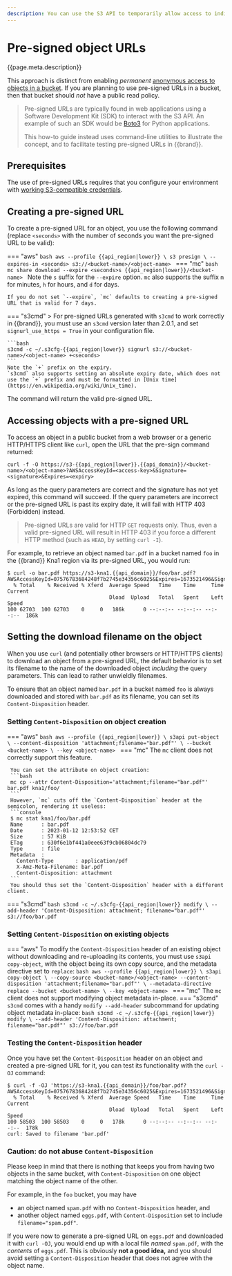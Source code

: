 ```yaml
---
description: You can use the S3 API to temporarily allow access to individual objects without authentication from a browser, using pre-signed URLs.
---
```

# Pre-signed object URLs

{{page.meta.description}}

This approach is distinct from enabling *permanent* [anonymous access to objects in a bucket](public-bucket.md).
If you are planning to use pre-signed URLs in a bucket, then that bucket should *not* have a public read policy.

> Pre-signed URLs are typically found in web applications using a Software Development Kit (SDK) to interact with the S3 API.
> An example of such an SDK would be [Boto3](https://boto3.amazonaws.com/v1/documentation/api/latest/index.html) for Python applications.
>
> This how-to guide instead uses command-line utilities to illustrate the concept, and to facilitate testing pre-signed URLs in {{brand}}.

## Prerequisites

The use of pre-signed URLs requires that you configure your environment with [working S3-compatible credentials](credentials.md).

## Creating a pre-signed URL

To create a pre-signed URL for an object, you use the following command (replace `<seconds>` with the number of seconds you want the pre-signed URL to be valid):

=== "aws"
    ```bash
    aws --profile {{api_region|lower}} \
      s3 presign \
      --expires-in <seconds>
      s3://<bucket-name>/<object-name>
    ```
=== "mc"
    ```bash
    mc share download --expire <seconds>s {{api_region|lower}}/<bucket-name>
    ```
    Note the `s` suffix for the `--expire` option.
    `mc` also supports the suffix `m` for minutes, `h` for hours, and `d` for days.

    If you do not set `--expire`, `mc` defaults to creating a pre-signed URL that is valid for 7 days.
=== "s3cmd"
    > For pre-signed URLs generated with `s3cmd` to work correctly in {{brand}}, you must use an `s3cmd` version later than 2.0.1, and set `signurl_use_https = True` in your configuration file.

    ```bash
    s3cmd -c ~/.s3cfg-{{api_region|lower}} signurl s3://<bucket-name>/<object-name> +<seconds>
    ```
    Note the `+` prefix on the expiry.
    `s3cmd` also supports setting an absolute expiry date, which does not use the `+` prefix and must be formatted in [Unix time](https://en.wikipedia.org/wiki/Unix_time).

The command will return the valid pre-signed URL.

## Accessing objects with a pre-signed URL

To access an object in a public bucket from a web browser or a generic HTTP/HTTPS client like `curl`, open the URL that the pre-sign command returned:

```console
curl -f -O https://s3-{{api_region|lower}}.{{api_domain}}/<bucket-name>/<object-name>?AWSAccessKeyId=<access-key>&Signature=<signature>&Expires=<expiry>
```

As long as the query parameters are correct and the signature has not yet expired, this command will succeed.
If the query parameters are incorrect or the pre-signed URL is past its expiry date, it will fail with HTTP 403 (Forbidden) instead.

> Pre-signed URLs are valid for HTTP `GET` requests only.
> Thus, even a valid pre-signed URL will result in HTTP 403 if you force a different HTTP method (such as `HEAD`, by setting `curl -I`).

For example, to retrieve an object named `bar.pdf` in a bucket named `foo` in the {{brand}} Kna1 region via its pre-signed URL, you would run:

```console
$ curl -o bar.pdf https://s3-kna1.{{api_domain}}/foo/bar.pdf?AWSAccessKeyId=07576783684248f7b2745e34356c6025&Expires=1673521496&Signature=%2Frm9nLV3moP%2FQz7aGCAnrESXjbk%3D
  % Total    % Received % Xferd  Average Speed   Time    Time     Time  Current
                                 Dload  Upload   Total   Spent    Left  Speed
100 62703  100 62703    0     0   186k      0 --:--:-- --:--:-- --:--:--  186k
```

## Setting the download filename on the object

When you use `curl` (and potentially other browsers or HTTP/HTTPS clients) to download an object from a pre-signed URL, the default behavior is to set its filename to the name of the downloaded object *including* the query parameters.
This can lead to rather unwieldly filenames.

To ensure that an object named `bar.pdf` in a bucket named `foo` is always downloaded and stored with `bar.pdf` as its filename, you can set its `Content-Disposition` header.

### Setting `Content-Disposition` on object creation

=== "aws"
    ```bash
    aws --profile {{api_region|lower}} \
      s3api put-object \
      --content-disposition 'attachment;filename="bar.pdf"' \
      --bucket <bucket-name> \
      --key <object-name>
    ```
=== "mc"
     The `mc` client does not correctly support this feature.

     You can set the attribute on object creation:
     ```bash
     mc cp --attr Content-Disposition='attachment;filename="bar.pdf"' bar.pdf kna1/foo/
     ```
     However, `mc` cuts off the `Content-Disposition` header at the semicolon, rendering it useless:
     ```console
     $ mc stat kna1/foo/bar.pdf
     Name      : bar.pdf
     Date      : 2023-01-12 12:53:52 CET
     Size      : 57 KiB
     ETag      : 630f6e1bf441a0eee63f9cb06804dc79
     Type      : file
     Metadata  :
       Content-Type       : application/pdf
       X-Amz-Meta-Filename: bar.pdf
       Content-Disposition: attachment
     ```
     You should thus set the `Content-Disposition` header with a different client.
=== "s3cmd"
    ```bash
    s3cmd -c ~/.s3cfg-{{api_region|lower}} modify \
      --add-header 'Content-Disposition: attachment; filename="bar.pdf"'
      s3://foo/bar.pdf
    ```

### Setting `Content-Disposition` on existing objects

=== "aws"
    To modify the `Content-Disposition` header of an existing object without downloading and re-uploading its contents, you must use `s3api copy-object`, with the object being its own copy source, and the metadata directive set to `replace`:
    ```bash
    aws --profile {{api_region|lower}} \
      s3api copy-object \
      --copy-source <bucket-name>/<object-name>
      --content-disposition 'attachment;filename="bar.pdf"' \
      --metadata-directive replace
      --bucket <bucket-name> \
      --key <object-name>
    ```
=== "mc"
     The `mc` client does not support modifying object metadata in-place.
=== "s3cmd"
    `s3cmd` comes with a handy `modify --add-header` subcommand for updating object metadata in-place:
    ```bash
    s3cmd -c ~/.s3cfg-{{api_region|lower}} modify \
      --add-header 'Content-Disposition: attachment; filename="bar.pdf"'
      s3://foo/bar.pdf
    ```

### Testing the `Content-Disposition` header

Once you have set the `Content-Disposition` header on an object and created a pre-signed URL for it, you can test its functionality with the `curl -OJ` command:

```console
$ curl -f -OJ 'https://s3-kna1.{{api_domain}}/foo/bar.pdf?AWSAccessKeyId=07576783684248f7b2745e34356c6025&Expires=1673521496&Signature=%2Frm9nLV3moP%2FQz7aGCAnrESXjbk%3D'
  % Total    % Received % Xferd  Average Speed   Time    Time     Time  Current
                                 Dload  Upload   Total   Spent    Left  Speed
100 58503  100 58503    0     0   178k      0 --:--:-- --:--:-- --:--:--  178k
curl: Saved to filename 'bar.pdf'
```

### Caution: do not abuse `Content-Disposition`

Please keep in mind that there is nothing that keeps you from having two objects in the same bucket, with `Content-Disposition` on one object matching the object name of the other.

For example, in the `foo` bucket, you may have

* an object named `spam.pdf` with no `Content-Disposition` header, and
* another object named `eggs.pdf`, with `Content-Disposition` set to include `filename="spam.pdf"`.

If you were now to generate a pre-signed URL on `eggs.pdf` and downloaded it with `curl -OJ`, you would end up with a local file *named* `spam.pdf`, with the *contents* of `eggs.pdf`.
This is obviously **not a good idea,** and you should avoid setting a `Content-Disposition` header that does not agree with the object name.
